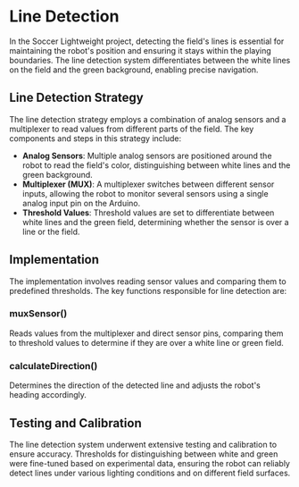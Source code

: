 # Line Detection

In the Soccer Lightweight project, detecting the field's lines is essential for maintaining the robot's position and ensuring it stays within the playing boundaries. The line detection system differentiates between the white lines on the field and the green background, enabling precise navigation.


## Line Detection Strategy

The line detection strategy employs a combination of analog sensors and a multiplexer to read values from different parts of the field. The key components and steps in this strategy include:


- **Analog Sensors**: Multiple analog sensors are positioned around the robot to read the field's color, distinguishing between white lines and the green background.
- **Multiplexer (MUX)**: A multiplexer switches between different sensor inputs, allowing the robot to monitor several sensors using a single analog input pin on the Arduino.
- **Threshold Values**: Threshold values are set to differentiate between white lines and the green field, determining whether the sensor is over a line or the field.

## Implementation

The implementation involves reading sensor values and comparing them to predefined thresholds. The key functions responsible for line detection are:


### muxSensor()
Reads values from the multiplexer and direct sensor pins, comparing them to threshold values to determine if they are over a white line or green field.

### calculateDirection()
Determines the direction of the detected line and adjusts the robot's heading accordingly.

## Testing and Calibration
The line detection system underwent extensive testing and calibration to ensure accuracy. Thresholds for distinguishing between white and green were fine-tuned based on experimental data, ensuring the robot can reliably detect lines under various lighting conditions and on different field surfaces.



